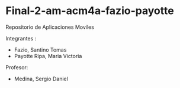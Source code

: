 # Final-2-am-acm4a-fazio-payotte
Repositorio de Aplicaciones Moviles

Integrantes : 
- Fazio, Santino Tomas
- Payotte Ripa, Maria Victoria

Profesor: 
- Medina, Sergio Daniel
